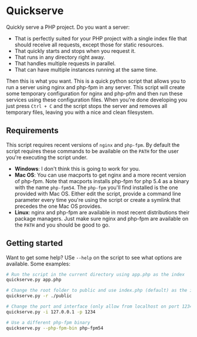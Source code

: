 # Quickserve
Quickly serve a PHP project. Do you want a server:

- That is perfectly suited for your PHP project with a single index file that
  should receive all requests, except those for static resources.
- That quickly starts and stops when you request it.
- That runs in any directory right away.
- That handles multiple requests in parallel.
- That can have multiple instances running at the same time.

Then this is what you want. This is a quick python script that allows you to
run a server using nginx and php-fpm in any server. This script will create
some temporary configuration for nginx and php-pfm and then run these services
using these configuration files. When you're done developing you just press
`Ctrl + C` and the script stops the server and removes all temporary files,
leaving you with a nice and clean filesystem.

## Requirements
This script requires recent versions of `nginx` and `php-fpm`. By default the
script requires these commands to be available on the `PATH` for the user
you're executing the script under.

- **Windows**: I don't think this is going to work for you.
- **Mac OS**: You can use macports to get nginx and a more recent version
  of php-fpm. Note that macports installs php-fpm for php 5.4 as a binary
  with the name `php-fpm54`. The `php-fpm` you'll find installed is the one
  provided with Mac OS. Either edit the script, provide a command line
  parameter every time you're using the script or create a symlink that
  precedes the one Mac OS provides.
- **Linux**: nginx and php-fpm are available in most recent distributions their
  package managers. Just make sure nginx and php-fpm are available on the
  `PATH` and you should be good to go.

## Getting started
Want to get some help? USe `--help` on the script to see what options are
available. Some examples:

```sh
# Run the script in the current directory using app.php as the index
quickserve.py app.php

# Change the root folder to public and use index.php (default) as the index
quickserve.py -r ./public

# Change the port and interface (only allow from localhost on port 1234)
quickserve.py -i 127.0.0.1 -p 1234

# Use a different php-fpm binary
quickserve.py --php-fpm-bin php-fpm54
```
